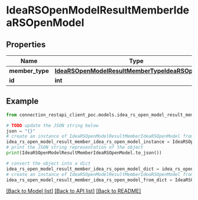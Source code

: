 # IdeaRSOpenModelResultMemberIdeaRSOpenModel


## Properties

Name | Type | Description | Notes
------------ | ------------- | ------------- | -------------
**member_type** | [**IdeaRSOpenModelResultMemberTypeIdeaRSOpenModel**](IdeaRSOpenModelResultMemberTypeIdeaRSOpenModel.md) |  | [optional] 
**id** | **int** |  | [optional] 

## Example

```python
from connection_restapi_client_poc.models.idea_rs_open_model_result_member_idea_rs_open_model import IdeaRSOpenModelResultMemberIdeaRSOpenModel

# TODO update the JSON string below
json = "{}"
# create an instance of IdeaRSOpenModelResultMemberIdeaRSOpenModel from a JSON string
idea_rs_open_model_result_member_idea_rs_open_model_instance = IdeaRSOpenModelResultMemberIdeaRSOpenModel.from_json(json)
# print the JSON string representation of the object
print(IdeaRSOpenModelResultMemberIdeaRSOpenModel.to_json())

# convert the object into a dict
idea_rs_open_model_result_member_idea_rs_open_model_dict = idea_rs_open_model_result_member_idea_rs_open_model_instance.to_dict()
# create an instance of IdeaRSOpenModelResultMemberIdeaRSOpenModel from a dict
idea_rs_open_model_result_member_idea_rs_open_model_from_dict = IdeaRSOpenModelResultMemberIdeaRSOpenModel.from_dict(idea_rs_open_model_result_member_idea_rs_open_model_dict)
```
[[Back to Model list]](../README.md#documentation-for-models) [[Back to API list]](../README.md#documentation-for-api-endpoints) [[Back to README]](../README.md)


